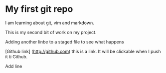 # My first git repo

I am learning about git, vim and markdown.

This is my second bit of work on my project.

Adding another linbe to a staged file to see what happens

[Github link] (http://github.com) this is a link. It will be clickable when I push it ti Github.

Add line
